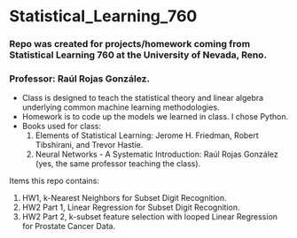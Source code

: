 # Statistical_Learning_760

### Repo was created for projects/homework coming from Statistical Learning 760 at the University of Nevada, Reno.
### Professor: Raúl Rojas González.
- Class is designed to teach the statistical theory and linear algebra underlying common machine learning methodologies.
- Homework is to code up the models we learned in class. I chose Python.
- Books used for class: 
  1) Elements of Statistical Learning: Jerome H. Friedman, Robert Tibshirani, and Trevor Hastie.
  2) Neural Networks - A Systematic Introduction: Raúl Rojas González (yes, the same professor teaching the class).

Items this repo contains:
  1) HW1, k-Nearest Neighbors for Subset Digit Recognition.
  2) HW2 Part 1, Linear Regression for Subset Digit Recognition.
  3) HW2 Part 2, k-subset feature selection with looped Linear Regression for Prostate Cancer Data.
